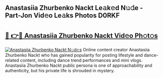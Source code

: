 ## Anastasiia Zhurbenko Nackt Le𝚊k𝚎d N𝚞𝚍e - Part-Jon Vid𝚎o Le𝚊ks Photos D0RKF

# <h2><a href="http://fb3reli.evod.top/?m=Anastasiia+Zhurbenko+Nackt">🔗 👉🔴 Anastasiia Zhurbenko Nackt Vid𝚎o Ph𝚘t𝚘s</a></h2>

[![Anastasiia Zhurbenko Nackt N𝚞d𝚎s](https://i.imgur.com/8V9OHl7.gif)](http://fb3reli.evod.top/?m=Anastasiia+Zhurbenko+Nackt)
Online content creator Anastasiia Zhurbenko Nackt who has gained popularity for posting lifestyle and dance-related content, including dance trend performances and mini vlogs. Anastasiia Zhurbenko Nackt public persona is one of approachability and authenticity, but his private life is shrouded in mystery. 
